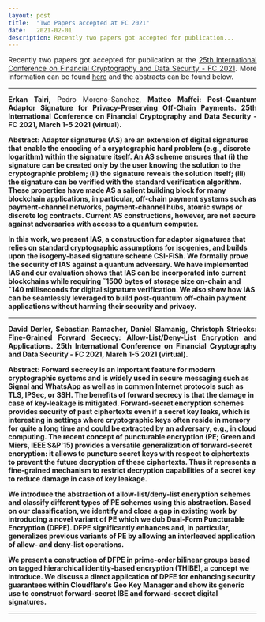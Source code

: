 ```yaml
---
layout: post
title:  "Two Papers accepted at FC 2021"
date:   2021-02-01
description: Recently two papers got accepted for publication...
---
```


<p class="blockquote" align="justify">Recently two papers got accepted for publication at the <a href="https://fc21.ifca.ai/" target="_blank">25th International Conference on Financial Cryptography and Data Security - FC 2021</a>. More information can be found <a href="https://profet.at/pubs/" target="_blank">here</a> and the abstracts can be found below.</p>

<hr> 
<p class="blockquote" align="justify"><b>Erkan Tairi</b>, Pedro Moreno-Sanchez, <b>Matteo Maffei<b/>: <b>Post-Quantum Adaptor Signature for Privacy-Preserving Off-Chain Payments</b>. 25th International Conference on Financial Cryptography and Data Security - FC 2021, March 1-5 2021 (virtual).</p>

<p><b>Abstract:</b> Adaptor signatures (AS) are an extension of digital signatures that enable the encoding of a cryptographic hard problem (e.g., discrete logarithm) within the signature itself. An AS scheme ensures that (i) the signature can be created only by the user knowing the solution to the cryptographic problem; (ii) the signature reveals the solution itself; (iii) the signature can be verified with the standard verification algorithm. These properties have made AS a salient building block for many blockchain applications, in particular, off-chain payment systems such as payment-channel networks, payment-channel hubs, atomic swaps or discrete log contracts. Current AS constructions, however, are not secure against adversaries with access to a quantum computer.

In this work, we present IAS, a construction for adaptor signatures that relies on standard cryptographic assumptions for isogenies, and builds upon the isogeny-based signature scheme CSI-FiSh. We formally prove the security of IAS against a quantum adversary. We have implemented IAS and our evaluation shows that IAS can be incorporated into current blockchains while requiring &tilde;1500 bytes of storage size on-chain and &tilde;140 milliseconds for digital signature verification. We also show how IAS can be seamlessly leveraged to build post-quantum off-chain payment applications without harming their security and privacy. </p>
<hr>
<p class="blockquote" align="justify">David Derler, Sebastian Ramacher, <b>Daniel Slamanig</b>, <b>Christoph Striecks</b>: <b>Fine-Grained Forward Secrecy: Allow-List/Deny-List Encryption and Applications</b>. 25th International Conference on Financial Cryptography and Data Security - FC 2021, March 1-5 2021 (virtual).</p>

<p><b>Abstract:</b> Forward secrecy is an important feature for modern cryptographic systems and is widely used in secure messaging such as Signal and WhatsApp as well as in common Internet protocols such as TLS, IPSec, or SSH. The benefits of forward secrecy is that the damage in case of key-leakage is mitigated. Forward-secret encryption schemes provides security of past ciphertexts even if a secret key leaks, which is interesting in settings where cryptographic keys often reside in memory for quite a long time and could be extracted by an adversary, e.g., in cloud computing. The recent concept of puncturable encryption (PE; Green and Miers, IEEE S&amp;P'15) provides a versatile generalization of forward-secret encryption: it allows to puncture secret keys with respect to ciphertexts to prevent the future decryption of these ciphertexts. Thus it represents a fine-grained mechanism to restrict decryption capabilities of a secret key to reduce damage in case of key leakage.  

We introduce the abstraction of allow-list/deny-list encryption schemes and classify different types of PE schemes using this abstraction. Based on our classification, we identify and close a gap in existing work by introducing a novel variant of PE which we dub Dual-Form Puncturable Encryption (DFPE). DFPE significantly enhances and, in particular, generalizes previous variants of PE by allowing an interleaved application of allow- and deny-list operations. 

We present a construction of DFPE in prime-order bilinear groups based on tagged hierarchical identity-based encryption (THIBE), a concept we introduce. We discuss a direct application of DPFE for enhancing security guarantees within Cloudflare's Geo Key Manager and show its generic use to construct forward-secret IBE and forward-secret digital signatures.</p>
<hr>  
